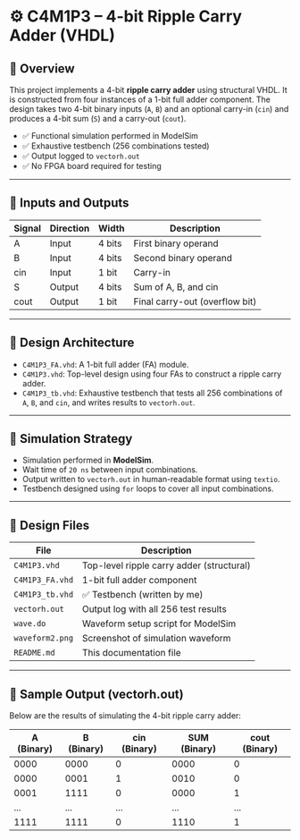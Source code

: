 # ⚙️ C4M1P3 – 4-bit Ripple Carry Adder (VHDL)

## 📌 Overview  
This project implements a 4-bit **ripple carry adder** using structural VHDL. It is constructed from four instances of a 1-bit full adder component. The design takes two 4-bit binary inputs (`A`, `B`) and an optional carry-in (`cin`) and produces a 4-bit sum (`S`) and a carry-out (`cout`).

- ✅ Functional simulation performed in ModelSim  
- ✅ Exhaustive testbench (256 combinations tested)  
- ✅ Output logged to `vectorh.out`  
- ✅ No FPGA board required for testing

---

## 🔌 Inputs and Outputs

| Signal | Direction | Width | Description                    |
|--------|-----------|-------|--------------------------------|
| A      | Input     | 4 bits| First binary operand           |
| B      | Input     | 4 bits| Second binary operand          |
| cin    | Input     | 1 bit | Carry-in                       |
| S      | Output    | 4 bits| Sum of A, B, and cin           |
| cout   | Output    | 1 bit | Final carry-out (overflow bit) |

---

## 🧠 Design Architecture

- `C4M1P3_FA.vhd`: A 1-bit full adder (FA) module.
- `C4M1P3.vhd`: Top-level design using four FAs to construct a ripple carry adder.
- `C4M1P3_tb.vhd`: Exhaustive testbench that tests all 256 combinations of `A`, `B`, and `cin`, and writes results to `vectorh.out`.

---

## 🧪 Simulation Strategy

- Simulation performed in **ModelSim**.
- Wait time of `20 ns` between input combinations.
- Output written to `vectorh.out` in human-readable format using `textio`.
- Testbench designed using `for` loops to cover all input combinations.

---

## 📁 Design Files

| File                  | Description                                 |
|-----------------------|---------------------------------------------|
| `C4M1P3.vhd`          | Top-level ripple carry adder (structural)   |
| `C4M1P3_FA.vhd`       | 1-bit full adder component                  |
| `C4M1P3_tb.vhd`       | ✅ Testbench (written by me)                 |
| `vectorh.out`         | Output log with all 256 test results        |
| `wave.do`             | Waveform setup script for ModelSim          |
| `waveform2.png`       | Screenshot of simulation waveform |
| `README.md`           | This documentation file                     |

---

## 🧪 Sample Output (vectorh.out)

Below are the results of simulating the 4-bit ripple carry adder:

| **A (Binary)** | **B (Binary)** | **cin (Binary)** | **SUM (Binary)** | **cout (Binary)** |
|---------------|---------------|---------------|---------------|---------------|
| 0000 | 0000 | 0 | 0000 | 0 |
| 0000 | 0001 | 1 | 0010 | 0 |
| 0001 | 1111 | 0 | 0000 | 1 |
| ... | ... | ... | ... | ... |
| 1111 | 1111 | 0 | 1110 | 1 |

